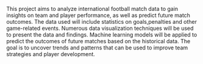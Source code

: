 This project aims to analyze international football match data to gain insights on team and player performance, as well as predict future match outcomes. The data used will include statistics on goals,penalties and other game-related events. Numerous data visualization techniques will be used to present the data and findings. Machine learning models will be applied to predict the outcomes of future matches based on the historical data. The goal is to uncover trends and patterns that can be used to improve team strategies and player development.
